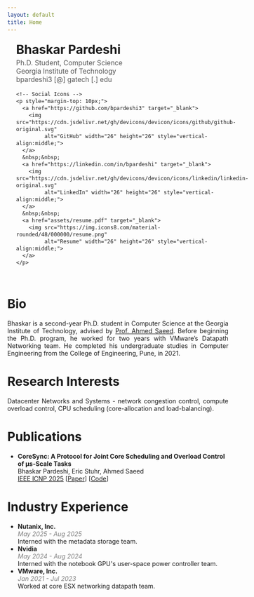```yaml
---
layout: default
title: Home
---
```


<!-- Custom header section -->
<div style="display: flex; align-items: center; gap: 20px; margin-top: 20px;">

  <img src="assets/headshot.jpg" alt="Profile photo"
       style="width:140px; height:180px; object-fit:cover; border-radius:8px;">

  <!-- Name and Links -->
  <div>
    <h1 style="margin: 0;">Bhaskar Pardeshi</h1>
    <p style="font-size: 1.1em; color: #555; margin-top: 4px;">
      Ph.D. Student, Computer Science<br>
      Georgia Institute of Technology<br>
      bpardeshi3 [@] gatech [.] edu
    </p>

    <!-- Social Icons -->
    <p style="margin-top: 10px;">
      <a href="https://github.com/bpardeshi3" target="_blank">
        <img src="https://cdn.jsdelivr.net/gh/devicons/devicon/icons/github/github-original.svg"
             alt="GitHub" width="26" height="26" style="vertical-align:middle;">
      </a>
      &nbsp;&nbsp;
      <a href="https://linkedin.com/in/bpardeshi" target="_blank">
        <img src="https://cdn.jsdelivr.net/gh/devicons/devicon/icons/linkedin/linkedin-original.svg"
             alt="LinkedIn" width="26" height="26" style="vertical-align:middle;">
      </a>
      &nbsp;&nbsp;
      <a href="assets/resume.pdf" target="_blank">
        <img src="https://img.icons8.com/material-rounded/48/000000/resume.png"
             alt="Resume" width="26" height="26" style="vertical-align:middle;">
      </a>
    </p>
  </div>
</div>

<br>

# Bio
<p style="text-align: justify;">
Bhaskar is a second-year Ph.D. student in Computer Science at the Georgia Institute of Technology, advised by <a href="https://saeed.github.io/">Prof. Ahmed Saeed</a>. Before beginning the Ph.D. program, he worked for two years with VMware’s Datapath Networking team. He completed his undergraduate studies in Computer Engineering from the College of Engineering, Pune, in 2021.
</p>

# Research Interests
<p style="text-align: justify;">
Datacenter Networks and Systems - network congestion control, compute overload control, CPU scheduling (core-allocation and load-balancing).
</p>

# Publications
- **CoreSync: A Protocol for Joint Core Scheduling and Overload Control of μs-Scale Tasks**<br>
  Bhaskar Pardeshi, Eric Stuhr, Ahmed Saeed<br>
  [IEEE ICNP 2025](https://ieeeicnp2025.pages.dev/) \[[Paper](assets/coresync-icnp25.pdf)\] \[[Code](https://github.com/GT-ANSR-Lab/CoreSync)\]<br>

# Industry Experience
- **Nutanix, Inc.**<br>
  <span style="color: gray;">*May 2025 - Aug 2025*</span><br>
  Interned with the metadata storage team.
- **Nvidia**<br>
  <span style="color: gray;">*May 2024 - Aug 2024*</span><br>
  Interned with the notebook GPU's user-space power controller team.
- **VMware, Inc.**<br>
  <span style="color: gray;">*Jan 2021 - Jul 2023*</span><br>
  Worked at core ESX networking datapath team.
